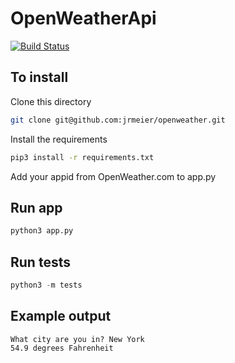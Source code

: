 # OpenWeatherApi
[![Build Status](https://travis-ci.org/jrmeier/openweather.svg?branch=master)](https://travis-ci.org/jrmeier/openweather)
## To install

Clone this directory
```sh
git clone git@github.com:jrmeier/openweather.git
```

Install the requirements

```sh
pip3 install -r requirements.txt
```

Add your appid from OpenWeather.com to app.py

## Run app

```python
python3 app.py
```

## Run tests

```python
python3 -m tests
```

## Example output

```
What city are you in? New York
54.9 degrees Fahrenheit
```
